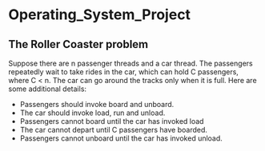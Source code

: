 # Operating_System_Project
 
## The Roller Coaster problem
Suppose there are n passenger threads and a car thread. The passengers repeatedly wait to take rides in the car, which can hold C passengers, where C < n. The car can go around the tracks only when it is full. Here are some additional details:
* Passengers should invoke board and unboard. 
* The car should invoke load, run and unload. 
* Passengers cannot board until the car has invoked load 
* The car cannot depart until C passengers have boarded. 
* Passengers cannot unboard until the car has invoked unload. 
